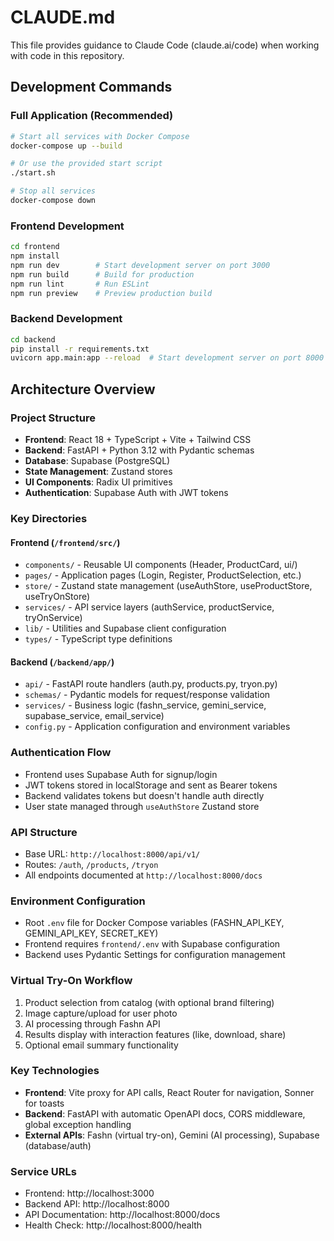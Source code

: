 # CLAUDE.md

This file provides guidance to Claude Code (claude.ai/code) when working with code in this repository.

## Development Commands

### Full Application (Recommended)
```bash
# Start all services with Docker Compose
docker-compose up --build

# Or use the provided start script
./start.sh

# Stop all services
docker-compose down
```

### Frontend Development
```bash
cd frontend
npm install
npm run dev        # Start development server on port 3000
npm run build      # Build for production
npm run lint       # Run ESLint
npm run preview    # Preview production build
```

### Backend Development
```bash
cd backend
pip install -r requirements.txt
uvicorn app.main:app --reload  # Start development server on port 8000
```

## Architecture Overview

### Project Structure
- **Frontend**: React 18 + TypeScript + Vite + Tailwind CSS
- **Backend**: FastAPI + Python 3.12 with Pydantic schemas
- **Database**: Supabase (PostgreSQL)
- **State Management**: Zustand stores
- **UI Components**: Radix UI primitives
- **Authentication**: Supabase Auth with JWT tokens

### Key Directories

#### Frontend (`/frontend/src/`)
- `components/` - Reusable UI components (Header, ProductCard, ui/)
- `pages/` - Application pages (Login, Register, ProductSelection, etc.)
- `store/` - Zustand state management (useAuthStore, useProductStore, useTryOnStore)
- `services/` - API service layers (authService, productService, tryOnService)
- `lib/` - Utilities and Supabase client configuration
- `types/` - TypeScript type definitions

#### Backend (`/backend/app/`)
- `api/` - FastAPI route handlers (auth.py, products.py, tryon.py)
- `schemas/` - Pydantic models for request/response validation
- `services/` - Business logic (fashn_service, gemini_service, supabase_service, email_service)
- `config.py` - Application configuration and environment variables

### Authentication Flow
- Frontend uses Supabase Auth for signup/login
- JWT tokens stored in localStorage and sent as Bearer tokens
- Backend validates tokens but doesn't handle auth directly
- User state managed through `useAuthStore` Zustand store

### API Structure
- Base URL: `http://localhost:8000/api/v1/`
- Routes: `/auth`, `/products`, `/tryon`
- All endpoints documented at `http://localhost:8000/docs`

### Environment Configuration
- Root `.env` file for Docker Compose variables (FASHN_API_KEY, GEMINI_API_KEY, SECRET_KEY)
- Frontend requires `frontend/.env` with Supabase configuration
- Backend uses Pydantic Settings for configuration management

### Virtual Try-On Workflow
1. Product selection from catalog (with optional brand filtering)
2. Image capture/upload for user photo
3. AI processing through Fashn API
4. Results display with interaction features (like, download, share)
5. Optional email summary functionality

### Key Technologies
- **Frontend**: Vite proxy for API calls, React Router for navigation, Sonner for toasts
- **Backend**: FastAPI with automatic OpenAPI docs, CORS middleware, global exception handling
- **External APIs**: Fashn (virtual try-on), Gemini (AI processing), Supabase (database/auth)

### Service URLs
- Frontend: http://localhost:3000
- Backend API: http://localhost:8000
- API Documentation: http://localhost:8000/docs
- Health Check: http://localhost:8000/health